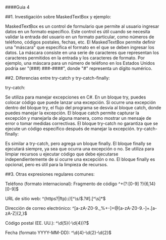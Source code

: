 ####Guia 4

##1. Investigación sobre MaskedTextBox y ejemplo:

MaskedTextBox es un control de formulario que permite al usuario ingresar datos en un formato específico. Este control es útil cuando se necesita validar la entrada del usuario en un formato particular, como números de teléfono, códigos postales, fechas, etc. El MaskedTextBox permite definir una "máscara" que especifica el formato en el que se deben ingresar los datos. La máscara consiste en una serie de caracteres que representan los caracteres permitidos en la entrada y los caracteres de formato. Por ejemplo, una máscara para un número de teléfono en los Estados Unidos podría ser "(###) ###-####", donde "#" representa un dígito numérico.

##2. Diferencias entre try-catch y try-catch-finally:

try-catch:

Se utiliza para manejar excepciones en C#.
En un bloque try, puedes colocar código que puede lanzar una excepción.
Si ocurre una excepción dentro del bloque try, el flujo del programa se desvía al bloque catch, donde puedes manejar la excepción.
El bloque catch permite capturar la excepción y manejarla de alguna manera, como mostrar un mensaje de error o tomar medidas correctivas.
El bloque try-catch no garantiza que se ejecute un código específico después de manejar la excepción.
try-catch-finally:

Es similar a try-catch, pero agrega un bloque finally.
El bloque finally se ejecutará siempre, ya sea que ocurra una excepción o no.
Se utiliza para limpiar recursos u ejecutar código que debe ejecutarse independientemente de si ocurre una excepción o no.
El bloque finally es opcional, pero es útil para la limpieza de recursos.

##3. Otras expresiones regulares comunes:

Teléfono (formato internacional):
Fragmento de código
^\+(?:[0-9] ?){6,14}[0-9]$

URL de sitio web:
^(https?|ftp):\/\/[^\s/$.?#].[^\s]*$

Dirección de correo electrónico:
^[a-zA-Z0-9._%+-]+@[a-zA-Z0-9.-]+\.[a-zA-Z]{2,}$

Código postal (EE. UU.):
^\d{5}(-\d{4})?$

Fecha (formato YYYY-MM-DD):
^\d{4}-\d{2}-\d{2}$